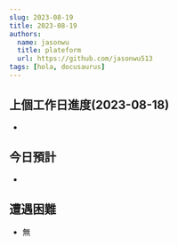 ```yaml
---
slug: 2023-08-19
title: 2023-08-19
authors:
  name: jasonwu
  title: plateform
  url: https://github.com/jasonwu513
tags: [hola, docusaurus]
---
```



## 上個工作日進度(2023-08-18)
-  


## 今日預計

-  

## 遭遇困難

- 無
